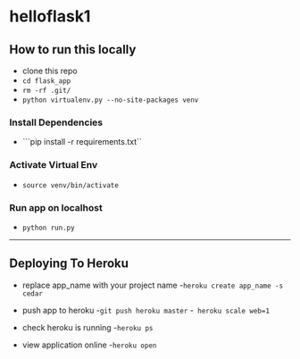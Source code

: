 # helloflask1
## How to run this locally
- clone this repo
- ```cd flask_app```
- ```rm -rf .git/```
- ```python virtualenv.py --no-site-packages venv```

### Install Dependencies
- ```pip install -r requirements.txt``

### Activate Virtual Env
- ```source venv/bin/activate```

### Run app on localhost
- ```python run.py```

---

## Deploying To Heroku
- replace app_name with your project name
  -```heroku create app_name -s cedar```

- push app to heroku
  -```git push heroku master```
  -``` heroku scale web=1```
- check heroku is running
  -```heroku ps```

- view application online
  -```heroku open```
